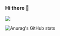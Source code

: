 ### Hi there 👋
<a href="aboutdotme.svg" target="_blank"><img src="https://img.shields.io/badge/0094F5?style=plastic&logo=About.me&logoColor=5294E2"/></a>

![Anurag's GitHub stats](https://github-readme-stats.vercel.app/api?username=jiyoungzero&show_icons=true&theme=radical)

<!--
**jiyoungzero/jiyoungzero** is a ✨ _special_ ✨ repository because its `README.md` (this file) appears on your GitHub profile.

Here are some ideas to get you started:

- 🔭 I’m currently working on ...
- 🌱 I’m currently learning ...
- 👯 I’m looking to collaborate on ...
- 🤔 I’m looking for help with ...
- 💬 Ask me about ...
- 📫 How to reach me: ...
- 😄 Pronouns: ...
- ⚡ Fun fact: ...
-->
